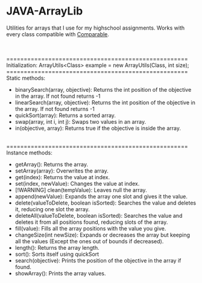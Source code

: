 # JAVA-ArrayLib
Utilities for arrays that I use for my highschool assignments. Works with every class compatible with [Comparable](https://docs.oracle.com/javase%2F8%2Fdocs%2Fapi%2F%2F/java/lang/Comparable.html).<br />

<br />
<br />
====================================================<br />
Initialization:
ArrayUtils&lt;Class&gt; example = new ArrayUtils(Class, int size);
====================================================<br />
Static methods: <br />
<ul>
  <li>binarySearch(array, objective): Returns the int position of the objective in the array. If not found returns -1</li>
  <li>linearSearch(array, objective): Returns the int position of the objective in the array. If not found returns -1</li>
  <li>quickSort(array): Returns a sorted array.</li>
  <li>swap(array, int i, int j): Swaps two values in an array.</li>
  <li>in(objective, array): Returns true if the objective is inside the array.</li>
</ul>
<br />
====================================================<br />
Instance methods: <br />
<ul>
  <li>getArray(): Returns the array.</li>
  <li>setArray(array): Overwrites the array.</li>
  <li>get(index): Returns the value at index.</li>
  <li>set(index, newValue): Changes the value at index.</li>
  <li>[!WARNING] clean(tempValue): Leaves null the array.</li>
  <li>append(newValue): Expands the array one slot and gives it the value.</li>
  <li>delete(valueToDelete, boolean isSorted): Searches the value and deletes it, reducing one slot the array. </li>
  <li>deleteAll(valueToDelete, boolean isSorted): Searches the value and deletes it from all positions found, reducing slots of the array. </li>
  <li>fill(value): Fills all the array positions with the value you give. </li>
  <li>changeSize(int newSize): Expands or decreases the array but keeping all the values (Except the ones out of bounds if decreased).</li>
  <li>length(): Returns the array length.</li>
  <li>sort(): Sorts itself using quickSort</li>
  <li>search(objective): Prints the position of the objective in the array if found.</li>
  <li>showArray(): Prints the array values.</li>
</ul>
